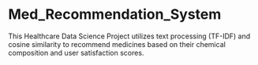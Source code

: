 # Med_Recommendation_System

This Healthcare Data Science Project utilizes text processing (TF-IDF) and cosine similarity to recommend medicines based on their chemical composition and user satisfaction scores.
